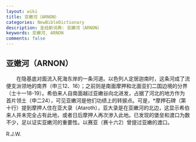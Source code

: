 ```yaml
---
layout: wiki
title: 亚嫩河（ARNON）
categories: NewBibleDictionary
description: 圣经新词典: 亚嫩河（ARNON）
keywords: 亚嫩河, ARNON
comments: false
---
```


## 亚嫩河（ARNON）

　　在隐基底对面流入死海东岸的一条河道。以色列人定居迦南时，这条河成了流便支派领地的南界（申三12、16）；之前则是南面摩押和北面亚扪二国边境的分界（士十一18-19）。希伯来人自南面越过亚嫩谷向北进发，占据了河北的地方作为首片领土（申二24），可见亚嫩河是他们功绩上的转捩点。可是，*摩押石碑（第十行）提到摩押人住在亚大录（Ataroth），亚大录是在亚嫩河的北边，这显示希伯来人并未完全占有此地，或者日后摩押人再次渗入此地。已发现的堡垒和渡口为数不少，足以证实亚嫩河的重要性。以赛亚（赛十六2）曾提过亚嫩的渡口。

R.J.W.








